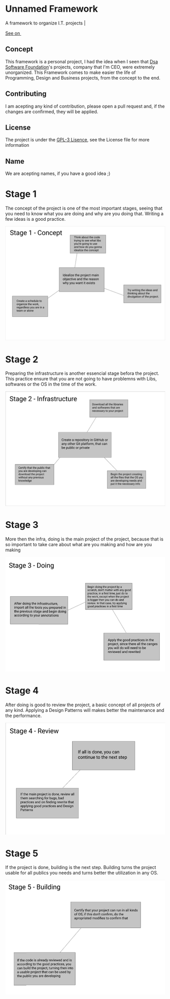 # Unnamed Framework
A framework to organize I.T. projects |  

<a href="https://www.figma.com/file/FQ15x7Wu3AVhxPsL0qFN0u/Unnamed-Framework?node-id=0%3A1">
See on <img src="https://cdn.worldvectorlogo.com/logos/figma-1.svg" height="15px" width="15px">
 </a>
 
## Concept
This framework is a personal project, I had the idea when I seen that [Dsa Software Foundation](https://github.com/Dsa-Software)'s projects, company that I'm CEO, were extremely unorganized. This Framework comes to make easier the life of Programming, Design and Business projects, from the concept to the end.

## Contributing
I am acepting any kind of contribution, please open a pull request and, if the changes are confirmed, they will be applied.

## License
The project is under the [GPL-3 Lisence](https://github.com/caue-alves/Unnamed-Framework/blob/main/LICENSE.txt), see the License file for more information

## Name
We are acepting names, if you have a good idea ;)

# Stage 1

The concept of the project is one of the most important stages, seeing that you need to know what you are doing and why are you doing that. Writing a few ideas is a good practice.

![](https://github.com/Dsa-Software/Unnamed-Framework/blob/main/img/stage1.png?raw=true)

# Stage 2

Preparing the infrastructure is another essencial stage befora the project. This practice ensure that you are not going to have problemns with Libs, softwares or the OS in the time of the work.

![](https://github.com/Dsa-Software/Unnamed-Framework/blob/main/img/stage2.png?raw=true)

# Stage 3

More then the infra, doing is the main project of the project, because that is so important to take care about what are you making and how are you making

![](https://github.com/Dsa-Software/Unnamed-Framework/blob/main/img/stage3.png?raw=true)

# Stage 4

After doing is good to review the project, a basic concept of all projects of any kind. Applying a Design Patterns will makes better the maintenance and the performance.

![](https://github.com/Dsa-Software/Unnamed-Framework/blob/main/img/stage4.png?raw=true)

# Stage 5

If the project is done, building is the next step. Building turns the project usable for all publics you needs and turns better the utilization in any OS.

![](https://github.com/Dsa-Software/Unnamed-Framework/blob/main/img/stage5.png?raw=true)
